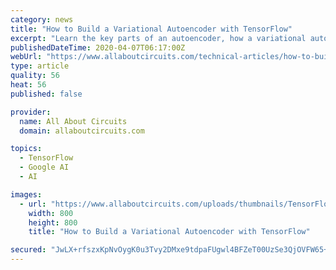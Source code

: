 ```yaml
---
category: news
title: "How to Build a Variational Autoencoder with TensorFlow"
excerpt: "Learn the key parts of an autoencoder, how a variational autoencoder improves on it, and how to build and train a variational autoencoder using TensorFlow. Over the years, we've seen many fields and industries leverage the power of artificial intelligence (AI) to push the boundaries of research. Data compression and reconstruction is no ..."
publishedDateTime: 2020-04-07T06:17:00Z
webUrl: "https://www.allaboutcircuits.com/technical-articles/how-to-build-a-variational-autoencoder-with-tensorflow/"
type: article
quality: 56
heat: 56
published: false

provider:
  name: All About Circuits
  domain: allaboutcircuits.com

topics:
  - TensorFlow
  - Google AI
  - AI

images:
  - url: "https://www.allaboutcircuits.com/uploads/thumbnails/TensorFlow_Variational_Autoencoder_featured.jpg"
    width: 800
    height: 800
    title: "How to Build a Variational Autoencoder with TensorFlow"

secured: "JwLX+rfszxKpNvOygK0u3Tvy2DMxe9tdpaFUgwl4BFZeT00UzSe3QjOVFW65+SafLxaWr+QrPqxo5/ytkqnOYBsYgeAEFauQsBWO+4joTNtPj0AojtmYnjELHOuZlfSNr9MAcOg+h8vI1rZEyy48b4Q3RWN1hGAjs8coPoiFKZ/862l5fe0awl/MGhYEi1vPZ1qWpmpIbTDuMjuTj6qZQZ/GordrF8HIxWoQjd42m7EjfxArQH7Ibf84cs/eFgvXCZelWr2hEy30L4EyjJH5aQg+TVncAIEWpIiNU027k2SalxT1r5pR80qvv423KQ9YYTEu+lSULtZBMzKqn6BQzkGQbUz3Z4X8SJnyO5FkY4hifJ6Ny0kai/ydm+7LPhgr4odFpMyl5/hUM1kNG9Jdos/s6n/tWw7FnGqd3uAX8TBvUPthS8Le2rv+0PekzZeixHBZAg8gFtql5GompGcBmMPlJAEjLuKGv1Zroosfz6o=;XPnZoxzg3GF0e3L3XiQMig=="
---
```


